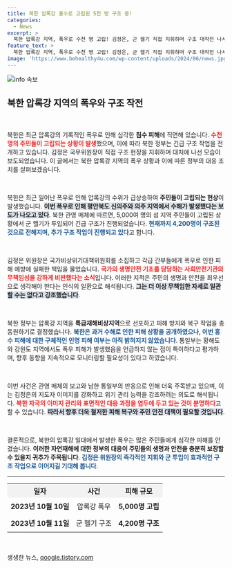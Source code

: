 ```yaml
---
title: 북한 압록강 홍수로 고립된 5천 명 구조 중!
categories:
  - News
excerpt: >
  북한 압록강 지역, 폭우로 수천 명 고립! 김정은, 군 헬기 직접 지휘하며 구조 대작전 나서. 홍수 예방 실패에 대한 엄중한 질책도 이어져, 과거와는 다른 접근에 주목.
feature_text: >
  북한 압록강 지역, 폭우로 수천 명 고립! 김정은, 군 헬기 직접 지휘하며 구조 대작전 나서. 홍수 예방 실패에 대한 엄중한 질책도 이어져, 과거와는 다른 접근에 주목.
image: 'https://www.behealthy4u.com/wp-content/uploads/2024/06/news.jpg'
---
```


<p><img src="https://www.behealthy4u.com/wp-content/uploads/2024/06/news.jpg" alt="info 속보" /></p>

<h2 data-ke-size="size26">북한 압록강 지역의 폭우와 구조 작전</h2>

<p data-ke-size="size16">&nbsp;</p>

<p>북한은 최근 압록강의 기록적인 폭우로 인해 심각한 <b>침수 피해</b>에 직면해 있습니다. <b><span style="color: #ee2323;">수천 명의 주민들이 고립되는 상황이 발생</span></b>했으며, 이에 따라 북한 정부는 긴급 구조 작업을 전개하고 있습니다. 김정은 국무위원장이 직접 구조 현장을 지휘하며 대처에 나선 모습이 보도되었습니다. 이 글에서는 북한 압록강 지역의 폭우 상황과 이에 따른 정부의 대응 조치를 살펴보겠습니다.</p>

<p data-ke-size="size16">&nbsp;</p>

<p>북한은 최근 일어난 폭우로 인해 압록강의 수위가 급상승하여 <b>주민들이 고립되는 현상</b>이 발생했습니다. <b><span style="background-color: #21538527;">이번 폭우로 인해 평안북도 신의주와 의주 지역에서 수해가 발생했다는 보도가 나오고 있다</span></b>. 북한 관영 매체에 따르면, 5,000여 명의 섬 지역 주민들이 고립된 상황에서 군 헬기가 투입되어 긴급 구조가 진행되었습니다. <b><span style="color: #1a5490;">현재까지 4,200명이 구조된 것으로 전해지며, 추가 구조 작업이 진행되고 있다</span></b>고 합니다.</p>

<p data-ke-size="size16">&nbsp;</p>

<p>김정은 위원장은 국가비상위기대책위원회를 소집하고 각급 간부들에게 폭우로 인한 피해 예방에 실패한 책임을 물었습니다. <b><span style="color: #ee2323;">국가의 생명안전 기초를 담당하는 사회안전기관의 무책임성을 강하게 비판했다는 소식</span></b>입니다. 이러한 지적은 주민의 생명과 안전을 최우선으로 생각해야 한다는 인식의 일환으로 해석됩니다. <b><span style="background-color: #21538527;">그는 더 이상 무책임한 자세로 일관할 수는 없다고 강조했습니다</span></b>.</p>

<p data-ke-size="size16">&nbsp;</p>

<p>북한 정부는 압록강 지역을 <b>특급재해비상지역</b>으로 선포하고 피해 방지와 복구 작업을 총동원하기로 결정했습니다. <b><span style="color: #1a5490;">북한은 과거 수해로 인한 피해 상황을 공개하였으나, 이번 홍수 피해에 대한 구체적인 인명 피해 여부는 아직 밝혀지지 않았습니다</span></b>. 통일부는 황해도와 강원도 지역에서도 폭우 피해가 발생했음을 언급하지 않는 점이 특이하다고 평가하며, 향후 동향을 지속적으로 모니터링할 필요성이 있다고 하였습니다.</p>

<p data-ke-size="size16">&nbsp;</p>

<p>이번 사건은 관영 매체의 보고와 남한 통일부의 반응으로 인해 더욱 주목받고 있으며, 이는 김정은의 지도자 이미지를 강화하고 위기 관리 능력을 강조하려는 의도로 해석됩니다. <b><span style="color: #ee2323;">북한 자국의 이미지 관리와 표면적인 대응 과정을 염두에 두고 있는 것이 분명하다</span></b>고 할 수 있습니다. <b><span style="background-color: #21538527;">따라서 향후 더욱 철저한 피해 복구와 주민 안전 대책이 필요할 것입니다</span></b>.</p>

<p data-ke-size="size16">&nbsp;</p>

<p>결론적으로, 북한의 압록강 일대에서 발생한 폭우는 많은 주민들에게 심각한 피해를 안겼습니다. <b>이러한 자연재해에 대한 정부의 대응이 주민들의 생명과 안전을 충분히 보장할 수 있을지 귀추가 주목됩니다</b>. <b><span style="color: #1a5490;">김정은 위원장의 즉각적인 지휘와 군 투입이 효과적인 구조 작업으로 이어지길 기대해 봅니다</span></b>.</p>

<hr>

<table style="width: 100%; border-collapse: collapse;">
    <tr style="background-color: #f2f2f2;">
        <th style="text-align: center;"><b>일자</b></th>
        <th style="text-align: center;"><b>사건</b></th>
        <th style="text-align: center;"><b>피해 규모</b></th>
    </tr>
    <tr>
        <td style="text-align: center; height: 40px;"><b>2023년 10월 10일</b></td>
        <td style="text-align: center; height: 40px;">압록강 폭우</td>
        <td style="text-align: center; height: 40px;"><b>5,000명 고립</b></td>
    </tr>
    <tr>
        <td style="text-align: center; height: 40px;"><b>2023년 10월 11일</b></td>
        <td style="text-align: center; height: 40px;">군 헬기 구조</td>
        <td style="text-align: center; height: 40px;"><b>4,200명 구조</b></td>
    </tr>
</table>

<p data-ke-size="size16">&nbsp;</p>
생생한 뉴스, <a href="https://qoogle.tistory.com" rel="dofollow">qoogle.tistory.com</a>


